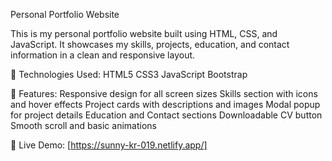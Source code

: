 Personal Portfolio Website

This is my personal portfolio website built using HTML, CSS, and JavaScript. It showcases my skills, projects, education, and contact information in a clean and responsive layout.

🔧 Technologies Used:
HTML5
CSS3
JavaScript
Bootstrap

🎯 Features:
Responsive design for all screen sizes
Skills section with icons and hover effects
Project cards with descriptions and images
Modal popup for project details
Education and Contact sections
Downloadable CV button
Smooth scroll and basic animations

📌 Live Demo:
[https://sunny-kr-019.netlify.app/]
